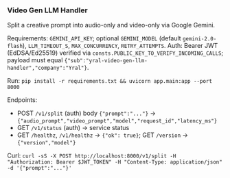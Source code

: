 ### Video Gen LLM Handler
Split a creative prompt into audio-only and video-only via Google Gemini.

Requirements: `GEMINI_API_KEY`; optional `GEMINI_MODEL` (default `gemini-2.0-flash`), `LLM_TIMEOUT_S`, `MAX_CONCURRENCY`, `RETRY_ATTEMPTS`. Auth: Bearer JWT (EdDSA/Ed25519) verified via `consts.PUBLIC_KEY_TO_VERIFY_INCOMING_CALLS`; payload must equal `{"sub":"yral-video-gen-llm-handler","company":"Yral"}`.

Run: `pip install -r requirements.txt && uvicorn app.main:app --port 8000`

Endpoints:
- POST `/v1/split` (auth) body `{"prompt":"..."}` → `{"audio_prompt","video_prompt","model","request_id","latency_ms"}`
- GET `/v1/status` (auth) → service status
- GET `/healthz`, `/v1/healthz` → `{"ok": true}`; GET `/version` → `{"version","model"}`

Curl:
`curl -sS -X POST http://localhost:8000/v1/split -H "Authorization: Bearer $JWT_TOKEN" -H "Content-Type: application/json" -d '{"prompt":"..."}'`